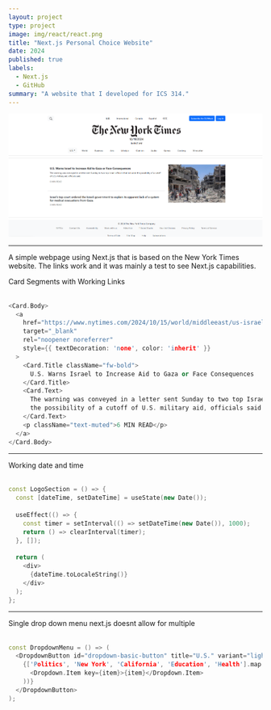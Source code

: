 ```yaml
---
layout: project
type: project
image: img/react/react.png
title: "Next.js Personal Choice Website"
date: 2024
published: true
labels:
  - Next.js
  - GitHub
summary: "A website that I developed for ICS 314."
---
```


<img class="img-fluid" src="../img/react/react.png">

---

A simple webpage using Next.js that is based on the New York Times website. The links work and it was mainly a test to see Next.js capabilities.

Card Segments with Working Links

```cpp

<Card.Body>
  <a
    href="https://www.nytimes.com/2024/10/15/world/middleeast/us-israel-military-aid-gaza-improvements.html" 
    target="_blank"
    rel="noopener noreferrer"
    style={{ textDecoration: 'none', color: 'inherit' }}
  >
    <Card.Title className="fw-bold">
      U.S. Warns Israel to Increase Aid to Gaza or Face Consequences
    </Card.Title>
    <Card.Text>
      The warning was conveyed in a letter sent Sunday to two top Israeli officials that included 
      the possibility of a cutoff of U.S. military aid, officials said.
    </Card.Text>
    <p className="text-muted">6 MIN READ</p>
  </a>
</Card.Body>

```
---
Working date and time

```cpp

const LogoSection = () => {
  const [dateTime, setDateTime] = useState(new Date());

  useEffect(() => {
    const timer = setInterval(() => setDateTime(new Date()), 1000);
    return () => clearInterval(timer);
  }, []);
  
  return (
    <div>
      {dateTime.toLocaleString()}
    </div>
  );
};

```
---
Single drop down menu next.js doesnt allow for multiple

```cpp

const DropdownMenu = () => (
  <DropdownButton id="dropdown-basic-button" title="U.S." variant="light">
    {['Politics', 'New York', 'California', 'Education', 'Health'].map((item) => (
      <Dropdown.Item key={item}>{item}</Dropdown.Item>
    ))}
  </DropdownButton>
);

```